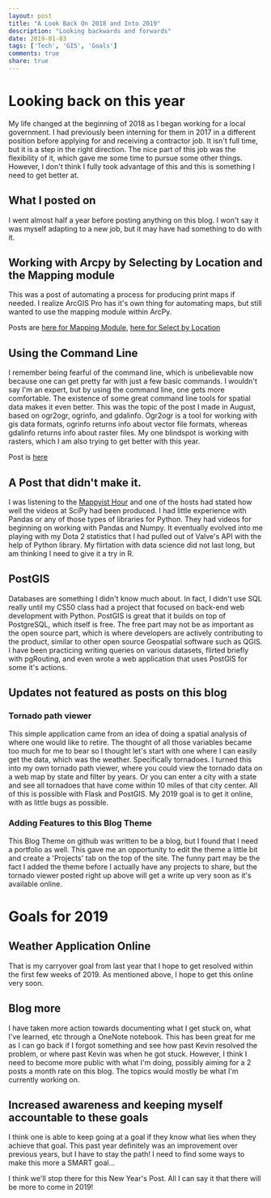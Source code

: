 ```yaml
---
layout: post
title: "A Look Back On 2018 and Into 2019"
description: "Looking backwards and forwards"
date: 2019-01-03
tags: ['Tech', 'GIS', 'Goals']
comments: true
share: true
---
```


# Looking back on this year

My life changed at the beginning of 2018 as I began working for a local government. I had previously been interning for them in 2017 in a different position before
applying for and receiving a contractor job. It isn't full time, but it is a step in the right 
direction. The nice part of this job was the flexibility of it, which gave
me some time to pursue some other things. However, I don't think I fully took
advantage of this and this is something I need to get better at. 

## What I posted on

I went almost half a year before posting anything on this blog. I won't say it was
myself adapting to a new job, but it may have had something to do with it.

## Working with Arcpy by Selecting by Location and the Mapping module

This was a post of automating a process for producing print maps if needed. I realize ArcGIS Pro has it's own thing for automating maps, but still wanted to use the mapping module within ArcPy. 

Posts are [here for Mapping Module](https://kevinmanion.com/2018-06-19/Arcpy-mp/), [here for Select by Location](https://kevinmanion.com/2018-06-26/Select-by-Location/)

## Using the Command Line

I remember being fearful of the command line, which is unbelievable now because one can get pretty far with just a few basic commands.  I wouldn't say I'm an expert, but by using the command line, one gets more comfortable. The existence of some great command line tools for spatial data makes it even better. This was the topic of the post I made in August, based on ogr2ogr, ogrinfo, and gdalinfo. Ogr2ogr is a tool for working with gis data formats, ogrinfo returns info about vector file formats, whereas gdalinfo returns info about raster files. My one blindspot is working with rasters, which I am also trying to get better with this year.

Post is [here](https://kevinmanion.com/2018-08-19/Command-Line-for-GIS/)

## A Post that didn't make it.

I was listening to the [Mappyist Hour](http://www.themappyisthour.com/) and one of the hosts had stated how well the videos at SciPy had been produced. I had little experience with Pandas or any of those types of libraries for Python. They had videos for beginning on working with Pandas and Numpy. It eventually evolved into me playing with my Dota 2 statistics that I had pulled out of Valve's API with the help of Python library. My flirtation with data science did not last long, but am thinking I need to give it a try in R.

## PostGIS

Databases are something I didn't know much about. In fact, I didn't use SQL really until my CS50 class had a project that focused on back-end web development with Python. PostGIS is great that it builds on top of PostgreSQL, which itself is free. The free part may not be as important as the open source part, which is where developers are actively contributing to the product, similar to other open source Geospatial software such as QGIS. I have been practicing writing queries on various datasets, flirted briefly with pgRouting, and even wrote a web application that uses PostGIS for some it's actions. 


## Updates not featured as posts on this blog 

### Tornado path viewer

This simple application came from an idea of doing a spatial analysis of where one would like to retire. The thought of all those variables became too much for me to bear so I thought let's start with one where I can easily get the data, which was the weather. Specifically tornadoes. I turned this into my own tornado path viewer, where you could view the tornado data on a web map by state and filter by years. Or you can enter a city with a state and see all tornadoes that have come within 10 miles of that city center. All of this is possible with Flask and PostGIS. My 2019 goal is to get it online, with as little bugs as possible.

### Adding Features to this Blog Theme

This Blog Theme on github was written to be a blog, but I found that I need a portfolio as well. This gave me an opportunity to edit the theme a little bit and create a 'Projects' tab on the top of the site. The funny part may be the fact I added the theme before I actually have any projects to share, but the tornado viewer posted right up above will get a write up very soon as it's available online.


# Goals for 2019

## Weather Application Online

That is my carryover goal from last year that I hope to get resolved within the first few weeks of 2019. As mentioned above, I hope to get this online very soon.

## Blog more

I have taken more action towards documenting what I get stuck on, what I've learned, etc through a OneNote notebook. This has been great for me as I can go back if I forgot something and see how past Kevin resolved the problem, or where past Kevin was when he got stuck. However, I think I need to become more public with what I'm doing, possibly aiming for a 2 posts a month rate 
on this blog. The topics would mostly be what I'm currently working on.

## Increased awareness and keeping myself accountable to these goals

I think one is able to keep going at a goal if they know what lies when they achieve that goal. This past year definitely was an improvement over previous years, but I have to stay the path! I need to find some ways to make this more a SMART goal...

I think we'll stop there for this New Year's Post. All I can say it that there will be more to come in 2019!